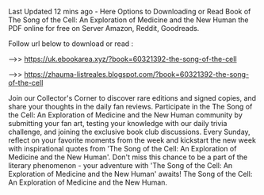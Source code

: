 Last Updated 12 mins ago - Here Options to Downloading or Read Book of The Song of the Cell: An Exploration of Medicine and the New Human the PDF online for free on Server Amazon, Reddit, Goodreads.
 
Follow url below to download or read :
 
-->> https://uk.ebookarea.xyz/?book=60321392-the-song-of-the-cell
 
-->> https://zhauma-listreales.blogspot.com/?book=60321392-the-song-of-the-cell
 
Join our Collector's Corner to discover rare editions and signed copies, and share your thoughts in the daily fan reviews.
Participate in the The Song of the Cell: An Exploration of Medicine and the New Human community by submitting your fan art, testing your knowledge with our daily trivia challenge, and joining the exclusive book club discussions.
Every Sunday, reflect on your favorite moments from the week and kickstart the new week with inspirational quotes from 'The Song of the Cell: An Exploration of Medicine and the New Human'. Don't miss this chance to be a part of the literary phenomenon - your adventure with 'The Song of the Cell: An Exploration of Medicine and the New Human' awaits! The Song of the Cell: An Exploration of Medicine and the New Human.
